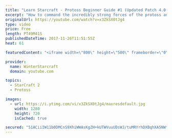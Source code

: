 ```yaml
---
title: "Learn Starcraft - Protoss Beginner Guide #1 (Updated Patch 4.0 FREE TO PLAY)"
excerpt: "How to command the incredibly strong forces of the protoss and cover weaknesses against the other inferior races. Updated for patch 4.0! This guide is not intended for COMPLETELY new players, but those who have played several games/campaign missions and grasp the very basics."
originalUrl: https://youtube.com/watch?v=x3ZkSX0tJg4
type: video
price: Free
length: PT49M41S
publishedDateTime: 2017-11-26T11:51:55Z
heat: 61

featuredContent: "<iframe width=\"800\" height=\"500\" frameborder=\"0\" src=\"https://www.youtube.com/embed/x3ZkSX0tJg4\" allow=\"accelerometer; autoplay; encrypted-media; gyroscope; picture-in-picture\" allowfullscreen></iframe>"

provider:
  name: WinterStarcraft
  domain: youtube.com

topics:
  - StarCraft 2
  - Protoss

images:
  - url: https://i.ytimg.com/vi/x3ZkSX0tJg4/maxresdefault.jpg
    width: 1280
    height: 720
    isCached: true

secured: "51ACiiIW11b0DMCnS9XhiWWAsKgZH+kUTWVuuUDsWJ/tuMRYrhDXBqhXA5NWtPuxTVgISbkdOeSMzGfgfSPaanFc5fKlrl+YUR6wApLglcOpQRHNkiRHocTN9WoL/oHMY1qVx+FAtPmEf0hmPLjrxPH3XkkyyqnX/sp9PxEOdqFuE76CJ7U3pZlXQhAiZ92nY+TTML6fQJhq9ZkYZp69TlX1nM5mE4wBwCsG3zC3cg53gcOGy39H21NhfecH3oT5CoVU47r6VSZR7SZmDyBovbmi/BYO5IO72HCrsK5jk3S0thvpDI5IAlQ5alYvwfI7z/K4QUkTWH3BkoaiAGYfz+v+bg8EPdGcWiCke9hzoPANobPfaI4IP1x0a0NcjRXtLkUktj+bS9i419w7/5CoFU2srdpvXTYtOgrZ1eI7H4v0tD9fHmZTFiQOV6LecdJY;7vdgR32mQPB0B7R2FmHLeg=="
---
```


